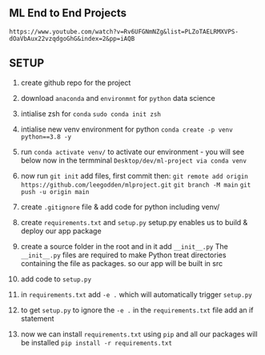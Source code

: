 ## ML End to End Projects

`https://www.youtube.com/watch?v=Rv6UFGNmNZg&list=PLZoTAELRMXVPS-dOaVbAux22vzqdgoGhG&index=2&pp=iAQB`

## SETUP

1. create github repo for the project
2. download `anaconda` and `environmnt` for `python` data science
3. intialise zsh for `conda` `sudo conda init zsh`
4. intialise new venv environment for python
   `conda create -p venv python==3.8 -y`

5. run `conda activate venv/` to activate our environment - you will see below now in the termminal
   `Desktop/dev/ml-project via conda venv`

6. now run `git init` add files, first commit then:
   `git remote add origin https://github.com/leegodden/mlproject.git`
   `git branch -M main`
   `git push -u origin main`

7. create `.gitignore` file & add code for python including venv/
8. create `requirements.txt` and `setup.py` setup.py enables us to build & deploy our app package

9. create a source folder in the root and in it add `__init__.py`
   The `__init__.py` files are required to make Python treat directories containing the file as packages.
   so our app will be built in src

10. add code to `setup.py`
11. in `requirements.txt` add `-e .` which will automatically trigger `setup.py`
12. to get `setup.py` to ignore the `-e .` in the `requirements.txt` file add an if statement

13. now we can install `requirements.txt` using `pip` and all our packages will be installed
    `pip install -r requirements.txt`
